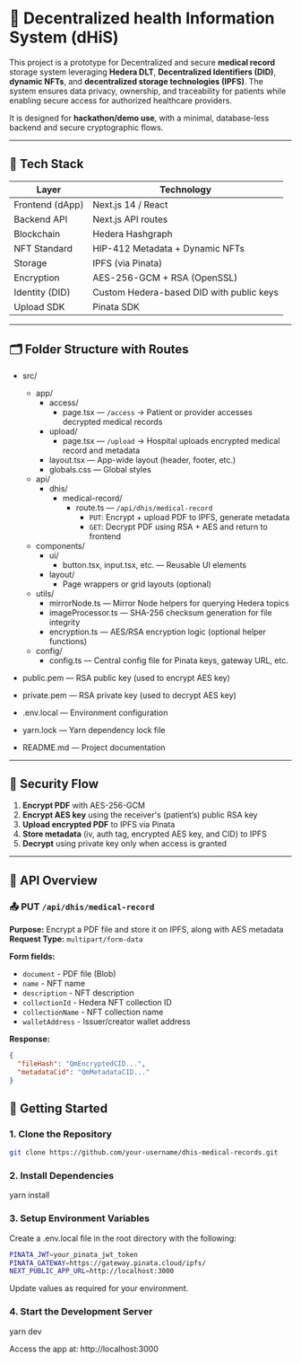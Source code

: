 # 🏥 Decentralized health Information System (dHiS)

This project is a prototype for Decentralized and secure **medical record** storage system leveraging **Hedera DLT**, **Decentralized Identifiers (DID)**, **dynamic NFTs**, and **decentralized storage technologies (IPFS)**. The system ensures data privacy, ownership, and traceability for patients while enabling secure access for authorized healthcare providers.

It is designed for **hackathon/demo use**, with a minimal, database-less backend and secure cryptographic flows.

---

## 🔧 Tech Stack

| Layer                    | Technology                             |
|--------------------------|-----------------------------------------|
| Frontend (dApp)          | Next.js 14 / React                      |
| Backend API              | Next.js API routes                      |
| Blockchain               | Hedera Hashgraph                        |
| NFT Standard             | HIP-412 Metadata + Dynamic NFTs         |
| Storage                  | IPFS (via Pinata)                       |
| Encryption               | AES-256-GCM + RSA (OpenSSL)            |
| Identity (DID)           | Custom Hedera-based DID with public keys|
| Upload SDK               | Pinata SDK                              |

---

## 🗂 Folder Structure with Routes

- src/
  - app/
    - access/
      - page.tsx  — `/access` → Patient or provider accesses decrypted medical records
    - upload/
      - page.tsx  — `/upload` → Hospital uploads encrypted medical record and metadata
    - layout.tsx — App-wide layout (header, footer, etc.)
    - globals.css — Global styles
  - api/
    - dhis/
      - medical-record/
        - route.ts — `/api/dhis/medical-record`
          - `PUT`: Encrypt + upload PDF to IPFS, generate metadata
          - `GET`: Decrypt PDF using RSA + AES and return to frontend
  - components/
    - ui/
      - button.tsx, input.tsx, etc. — Reusable UI elements
    - layout/
      - Page wrappers or grid layouts (optional)
  - utils/
    - mirrorNode.ts — Mirror Node helpers for querying Hedera topics
    - imageProcessor.ts — SHA-256 checksum generation for file integrity
    - encryption.ts — AES/RSA encryption logic (optional helper functions)
  - config/
    - config.ts — Central config file for Pinata keys, gateway URL, etc.

- public.pem — RSA public key (used to encrypt AES key)
- private.pem — RSA private key (used to decrypt AES key)
- .env.local — Environment configuration
- yarn.lock — Yarn dependency lock file
- README.md — Project documentation



---

## 🔐 Security Flow

1. **Encrypt PDF** with AES-256-GCM
2. **Encrypt AES key** using the receiver's (patient’s) public RSA key
3. **Upload encrypted PDF** to IPFS via Pinata
4. **Store metadata** (iv, auth tag, encrypted AES key, and CID) to IPFS
5. **Decrypt** using private key only when access is granted

---

## 🧪 API Overview

### 📤 PUT `/api/dhis/medical-record`

**Purpose:** Encrypt a PDF file and store it on IPFS, along with AES metadata  
**Request Type:** `multipart/form-data`

**Form fields:**

- `document` - PDF file (Blob)
- `name` - NFT name
- `description` - NFT description
- `collectionId` - Hedera NFT collection ID
- `collectionName` - NFT collection name
- `walletAddress` - Issuer/creator wallet address

**Response:**
```json
{
  "fileHash": "QmEncryptedCID...",
  "metadataCid": "QmMetadataCID..."
}

```

## 🚀 Getting Started

### 1. Clone the Repository

```bash
git clone https://github.com/your-username/dhis-medical-records.git
```

### 2. Install Dependencies

yarn install

### 3. Setup Environment Variables

Create a .env.local file in the root directory with the following:

```bash
PINATA_JWT=your_pinata_jwt_token
PINATA_GATEWAY=https://gateway.pinata.cloud/ipfs/
NEXT_PUBLIC_APP_URL=http://localhost:3000
```

Update values as required for your environment.

### 4. Start the Development Server
yarn dev

Access the app at: http://localhost:3000
